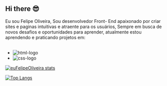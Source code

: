 ## Hi there :sunglasses:

Eu sou Felipe Oliveira, Sou desenvolvedor Front- End apaixonado por criar sites e paginas intuitivas e atraente para os usuários, Sempre em busca de novos desafios e oportunidades para aprender, atualmente estou aprendendo e praticando projetos em:
<br>
<br>
-  <img src="https://img.shields.io/badge/HTML-239120?style=for-the-badge&logo=html5&logoColor=white" alt="html-logo"/>
-  <img src="https://img.shields.io/badge/CSS3-1572B6?style=for-the-badge&logo=css3&logoColor=white" alt="css-logo"/>


[![euFelipeOliveira stats](https://github-readme-stats.vercel.app/api?username=euFelipeOliveira)](https://github.com/anuraghazra/github-readme-stats)

[![Top Langs](https://github-readme-stats.vercel.app/api/top-langs/?username=euFelipeOliveira)](https://github.com/anuraghazra/github-readme-stats)
